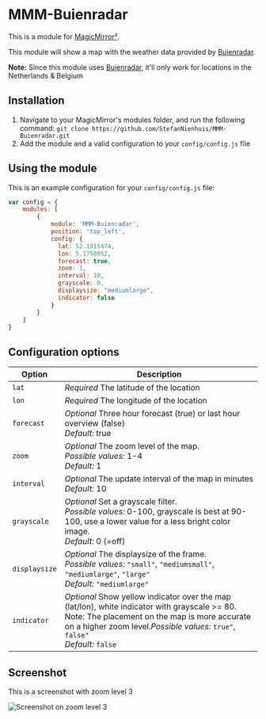 # MMM-Buienradar

This is a module for [MagicMirror²](https://github.com/MichMich/MagicMirror/).

This module will show a map with the weather data provided by [Buienradar](https://www.buienradar.nl).

**Note:** Since this module uses [Buienradar](https://www.buienradar.nl), it'll only work for locations in the Netherlands & Belgium

## Installation
1. Navigate to your MagicMirror's modules folder, and run the following command: `git clone https://github.com/StefanNienhuis/MMM-Buienradar.git`
2. Add the module and a valid configuration to your `config/config.js` file

## Using the module

This is an example configuration for your `config/config.js` file:
```js
var config = {
    modules: [
        {
            module: 'MMM-Buienradar',
            position: 'top_left',
            config: {
              lat: 52.1015474,
              lon: 5.1758052,
              forecast: true,
              zoom: 1,
              interval: 10,
              grayscale: 0,
              displaysize: "mediumlarge",
			  indicator: false
            }
        }
    ]
}
```

## Configuration options

| Option           | Description
|----------------- |-----------
| `lat`            | *Required* The latitude of the location
| `lon`            | *Required* The longitude of the location
| `forecast`       | *Optional* Three hour forecast (true) or last hour overview (false)<br>*Default:* true
| `zoom`           | *Optional* The zoom level of the map.<br>*Possible values:* 1-4<br>*Default:* 1
| `interval`       | *Optional* The update interval of the map in minutes<br>*Default:* 10
| `grayscale`      | *Optional* Set a grayscale filter.<br>*Possible values:* 0-100, grayscale is best at 90-100, use a lower value for a less bright color image.<br>*Default:* 0 (=off)
| `displaysize`    | *Optional* The displaysize of the frame.<br>*Possible values:* `"small"`, `"mediumsmall"`, `"mediumlarge"`, `"large"`<br>*Default:* `"mediumlarge"`
| `indicator`      | *Optional* Show yellow indicator over the map (lat/lon), white indicator with grayscale >= 80. Note: The placement on the map is more accurate on a higher zoom level.*Possible values:* `true"`, `false"`<br>*Default:* `false`

## Screenshot

This is a screenshot with zoom level 3

![Screenshot on zoom level 3](https://github.com/StefanNienhuis/MMM-Buienradar/raw/master/Screenshot.png)

